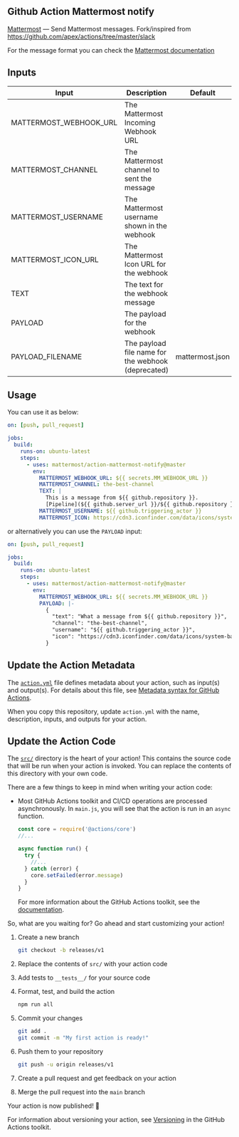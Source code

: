 ## Github Action Mattermost notify

[Mattermost](https://mattermost.com) — Send Mattermost messages. Fork/inspired
from https://github.com/apex/actions/tree/master/slack

For the message format you can check the
[Mattermost documentation](https://developers.mattermost.com/integrate/webhooks/incoming/)

## Inputs

| Input                  | Description                                        | Default         | Required |
| ---------------------- | -------------------------------------------------- | --------------- | -------- |
| MATTERMOST_WEBHOOK_URL | The Mattermost Incoming Webhook URL                |                 | true     |
| MATTERMOST_CHANNEL     | The Mattermost channel to sent the message         |                 | false    |
| MATTERMOST_USERNAME    | The Mattermost username shown in the webhook       |                 | false    |
| MATTERMOST_ICON_URL    | The Mattermost Icon URL for the webhook            |                 | false    |
| TEXT                   | The text for the webhook message                   |                 | false    |
| PAYLOAD                | The payload for the webhook                        |                 | false    |
| PAYLOAD_FILENAME       | The payload file name for the webhook (deprecated) | mattermost.json | false    |

## Usage

You can use it as below:

```yaml
on: [push, pull_request]

jobs:
  build:
    runs-on: ubuntu-latest
    steps:
      - uses: mattermost/action-mattermost-notify@master
        env:
          MATTERMOST_WEBHOOK_URL: ${{ secrets.MM_WEBHOOK_URL }}
          MATTERMOST_CHANNEL: the-best-channel
          TEXT: |
            This is a message from ${{ github.repository }}.
            [Pipeline](${{ github.server_url }}/${{ github.repository }}/actions/runs/${{ github.run_id }}) was completed :white_check_mark:
          MATTERMOST_USERNAME: ${{ github.triggering_actor }}
          MATTERMOST_ICON: https://cdn3.iconfinder.com/data/icons/system-basic-vol-4-1/20/icon-note-attention-alt3-512.png
```

or alternatively you can use the `PAYLOAD` input:

```yaml
on: [push, pull_request]

jobs:
  build:
    runs-on: ubuntu-latest
    steps:
      - uses: mattermost/action-mattermost-notify@master
        env:
          MATTERMOST_WEBHOOK_URL: ${{ secrets.MM_WEBHOOK_URL }}
          PAYLOAD: |-
            {
              "text": "What a message from ${{ github.repository }}",
              "channel": "the-best-channel",
              "username": "${{ github.triggering_actor }}",
              "icon": "https://cdn3.iconfinder.com/data/icons/system-basic-vol-4-1/20/icon-note-attention-alt3-512.png"
            }
```

## Update the Action Metadata

The [`action.yml`](action.yml) file defines metadata about your action, such as
input(s) and output(s). For details about this file, see
[Metadata syntax for GitHub Actions](https://docs.github.com/en/actions/creating-actions/metadata-syntax-for-github-actions).

When you copy this repository, update `action.yml` with the name, description,
inputs, and outputs for your action.

## Update the Action Code

The [`src/`](./src/) directory is the heart of your action! This contains the
source code that will be run when your action is invoked. You can replace the
contents of this directory with your own code.

There are a few things to keep in mind when writing your action code:

- Most GitHub Actions toolkit and CI/CD operations are processed asynchronously.
  In `main.js`, you will see that the action is run in an `async` function.

  ```javascript
  const core = require('@actions/core')
  //...

  async function run() {
    try {
      //...
    } catch (error) {
      core.setFailed(error.message)
    }
  }
  ```

  For more information about the GitHub Actions toolkit, see the
  [documentation](https://github.com/actions/toolkit/blob/master/README.md).

So, what are you waiting for? Go ahead and start customizing your action!

1. Create a new branch

   ```bash
   git checkout -b releases/v1
   ```

1. Replace the contents of `src/` with your action code
1. Add tests to `__tests__/` for your source code
1. Format, test, and build the action

   ```bash
   npm run all
   ```

1. Commit your changes

   ```bash
   git add .
   git commit -m "My first action is ready!"
   ```

1. Push them to your repository

   ```bash
   git push -u origin releases/v1
   ```

1. Create a pull request and get feedback on your action
1. Merge the pull request into the `main` branch

Your action is now published! :rocket:

For information about versioning your action, see
[Versioning](https://github.com/actions/toolkit/blob/master/docs/action-versioning.md)
in the GitHub Actions toolkit.
